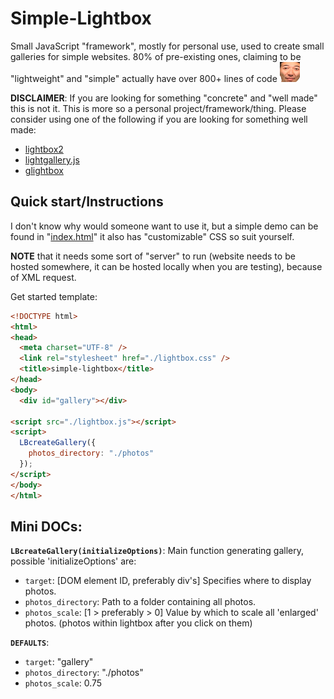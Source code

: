 # Simple-Lightbox

Small JavaScript "framework", mostly for personal use, used to create small galleries for simple websites. 80% of pre-existing ones, claiming to be "lightweight" and "simple" actually have over 800+ lines of code ![PogO](./photos/PogO.png)

**DISCLAIMER**: If you are looking for something "concrete" and "well made" this is not it. This is more so a personal project/framework/thing. Please consider using one of the following if you are looking for something well made:

- [lightbox2](https://github.com/lokesh/lightbox2)
- [lightgallery.js](https://github.com/sachinchoolur/lightgallery.js/)
- [glightbox](https://github.com/biati-digital/glightbox)

## Quick start/Instructions

I don't know why would someone want to use it, but a simple demo can be found in "[index.html](https://github.com/Zermil/simple-lightbox/blob/master/index.html)" it also has "customizable" CSS so suit yourself. 

**NOTE** that it needs some sort of "server" to run (website needs to be hosted somewhere, it can be hosted locally when you are testing), because of XML request.

Get started template:

```html
<!DOCTYPE html>
<html>
<head>
  <meta charset="UTF-8" />
  <link rel="stylesheet" href="./lightbox.css" />
  <title>simple-lightbox</title>
</head>
<body>
  <div id="gallery"></div>

<script src="./lightbox.js"></script>
<script>
  LBcreateGallery({
    photos_directory: "./photos"
  });
</script>
</body>
</html>
```

## Mini DOCs:

**`LBcreateGallery(initializeOptions)`**: Main function generating gallery, possible 'initializeOptions' are:
- `target`: [DOM element ID, preferably div's] Specifies where to display photos.
- `photos_directory`: Path to a folder containing all photos.
- `photos_scale`: [1 > preferably > 0] Value by which to scale all 'enlarged' photos. (photos within lightbox after you click on them)

**`DEFAULTS`**:
- `target`: "gallery"
- `photos_directory`: "./photos"
- `photos_scale`: 0.75